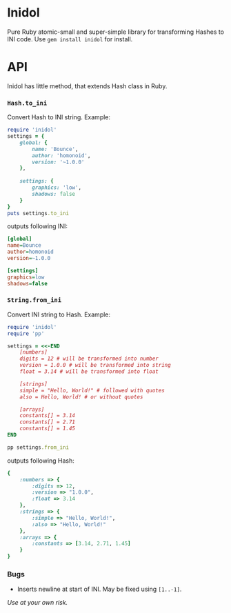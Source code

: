 # Inidol
Pure Ruby atomic-small and super-simple library for transforming Hashes to INI code.
Use `gem install inidol` for install.

# API
Inidol has little method, that extends Hash class in Ruby.

### `Hash.to_ini`
Convert Hash to INI string. Example:
```ruby	
require 'inidol'
settings = {
	global: {
		name: 'Bounce',
		author: 'homonoid',
		version: '~1.0.0'
	},
	
	settings: {
		graphics: 'low',
		shadows: false
	}
}
puts settings.to_ini
```

outputs following INI:

```ini
[global]
name=Bounce
author=homonoid
version=~1.0.0

[settings]
graphics=low
shadows=false
```

### `String.from_ini`
Convert INI string to Hash. Example:

```ruby
require 'inidol'
require 'pp'

settings = <<-END
	[numbers]
	digits = 12 # will be transformed into number
	version = 1.0.0 # will be transformed into string
	float = 3.14 # will be transformed into float

	[strings]
	simple = "Hello, World!" # followed with quotes
	also = Hello, World! # or without quotes

	[arrays]
	constants[] = 3.14
	constants[] = 2.71
	constants[] = 1.45
END

pp settings.from_ini
```
outputs following Hash:

```ruby
{
	:numbers => {
		:digits => 12,
		:version => "1.0.0",
		:float => 3.14
	},
	:strings => {
		:simple => "Hello, World!",
		:also => "Hello, World!"
	},
	:arrays => {
		:constants => [3.14, 2.71, 1.45]
	}
}

```



### Bugs
* Inserts newline at start of INI. May be fixed using `[1..-1]`.

 *Use at your own risk.* 
